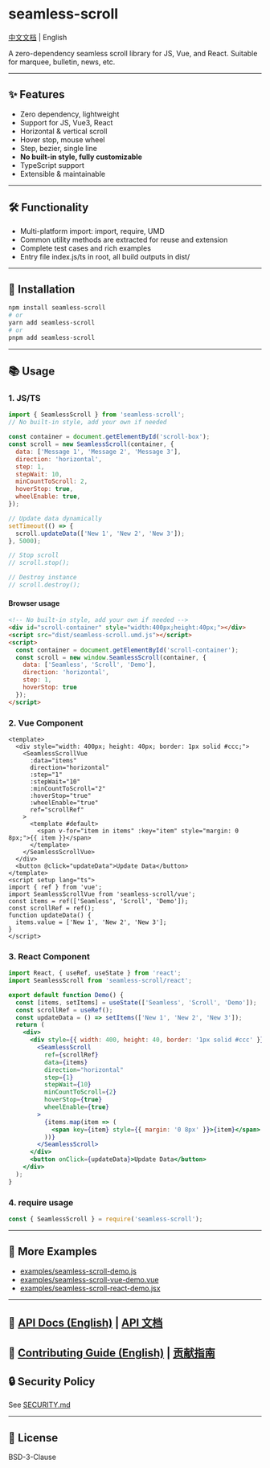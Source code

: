 # seamless-scroll

[中文文档](./README.md) | English

A zero-dependency seamless scroll library for JS, Vue, and React. Suitable for marquee, bulletin, news, etc.

---

## ✨ Features
- Zero dependency, lightweight
- Support for JS, Vue3, React
- Horizontal & vertical scroll
- Hover stop, mouse wheel
- Step, bezier, single line
- **No built-in style, fully customizable**
- TypeScript support
- Extensible & maintainable

---

## 🛠️ Functionality
- Multi-platform import: import, require, UMD
- Common utility methods are extracted for reuse and extension
- Complete test cases and rich examples
- Entry file index.js/ts in root, all build outputs in dist/

---

## 🚀 Installation
```sh
npm install seamless-scroll
# or
yarn add seamless-scroll
# or
pnpm add seamless-scroll
```

---

## 📚 Usage

### 1. JS/TS
```js
import { SeamlessScroll } from 'seamless-scroll';
// No built-in style, add your own if needed

const container = document.getElementById('scroll-box');
const scroll = new SeamlessScroll(container, {
  data: ['Message 1', 'Message 2', 'Message 3'],
  direction: 'horizontal',
  step: 1,
  stepWait: 10,
  minCountToScroll: 2,
  hoverStop: true,
  wheelEnable: true,
});

// Update data dynamically
setTimeout(() => {
  scroll.updateData(['New 1', 'New 2', 'New 3']);
}, 5000);

// Stop scroll
// scroll.stop();

// Destroy instance
// scroll.destroy();
```

#### Browser usage
```html
<!-- No built-in style, add your own if needed -->
<div id="scroll-container" style="width:400px;height:40px;"></div>
<script src="dist/seamless-scroll.umd.js"></script>
<script>
  const container = document.getElementById('scroll-container');
  const scroll = new window.SeamlessScroll(container, {
    data: ['Seamless', 'Scroll', 'Demo'],
    direction: 'horizontal',
    step: 1,
    hoverStop: true
  });
</script>
```

### 2. Vue Component
```vue
<template>
  <div style="width: 400px; height: 40px; border: 1px solid #ccc;">
    <SeamlessScrollVue
      :data="items"
      direction="horizontal"
      :step="1"
      :stepWait="10"
      :minCountToScroll="2"
      :hoverStop="true"
      :wheelEnable="true"
      ref="scrollRef"
    >
      <template #default>
        <span v-for="item in items" :key="item" style="margin: 0 8px;">{{ item }}</span>
      </template>
    </SeamlessScrollVue>
  </div>
  <button @click="updateData">Update Data</button>
</template>
<script setup lang="ts">
import { ref } from 'vue';
import SeamlessScrollVue from 'seamless-scroll/vue';
const items = ref(['Seamless', 'Scroll', 'Demo']);
const scrollRef = ref();
function updateData() {
  items.value = ['New 1', 'New 2', 'New 3'];
}
</script>
```

### 3. React Component
```jsx
import React, { useRef, useState } from 'react';
import SeamlessScroll from 'seamless-scroll/react';

export default function Demo() {
  const [items, setItems] = useState(['Seamless', 'Scroll', 'Demo']);
  const scrollRef = useRef();
  const updateData = () => setItems(['New 1', 'New 2', 'New 3']);
  return (
    <div>
      <div style={{ width: 400, height: 40, border: '1px solid #ccc' }}>
        <SeamlessScroll
          ref={scrollRef}
          data={items}
          direction="horizontal"
          step={1}
          stepWait={10}
          minCountToScroll={2}
          hoverStop={true}
          wheelEnable={true}
        >
          {items.map(item => (
            <span key={item} style={{ margin: '0 8px' }}>{item}</span>
          ))}
        </SeamlessScroll>
      </div>
      <button onClick={updateData}>Update Data</button>
    </div>
  );
}
```

### 4. require usage
```js
const { SeamlessScroll } = require('seamless-scroll');
```

---

## 🧩 More Examples
- [examples/seamless-scroll-demo.js](examples/seamless-scroll-demo.js)
- [examples/seamless-scroll-vue-demo.vue](examples/seamless-scroll-vue-demo.vue)
- [examples/seamless-scroll-react-demo.jsx](examples/seamless-scroll-react-demo.jsx)

---

## 📖 [API Docs (English)](docs/api.en.md) | [API 文档](docs/api.md)

## 🤝 [Contributing Guide (English)](docs/CONTRIBUTING.en.md) | [贡献指南](docs/CONTRIBUTING.md)

## 🔒 Security Policy
See [SECURITY.md](SECURITY.md)

---

## 📄 License
BSD-3-Clause 